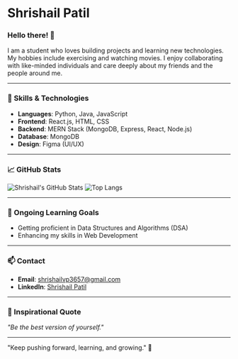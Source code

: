 # Shrishail Patil

### Hello there! 👋

I am a student who loves building projects and learning new technologies. My hobbies include exercising and watching movies. I enjoy collaborating with like-minded individuals and care deeply about my friends and the people around me.

---

### 🚀 Skills & Technologies

- **Languages**: Python, Java, JavaScript
- **Frontend**: React.js, HTML, CSS
- **Backend**: MERN Stack (MongoDB, Express, React, Node.js)
- **Database**: MongoDB
- **Design**: Figma (UI/UX)

---

### 📈 GitHub Stats

![Shrishail's GitHub Stats](https://github-readme-stats.vercel.app/api?username=Shrishail-Patil&show_icons=true&theme=radical)
![Top Langs](https://github-readme-stats.vercel.app/api/top-langs/?username=Shrishail-Patil&layout=compact&theme=radical)

---

### 🎯 Ongoing Learning Goals

- Getting proficient in Data Structures and Algorithms (DSA)
- Enhancing my skills in Web Development

---

### 📫 Contact

- **Email**: [shrishailvp3657@gmail.com](mailto:shrishailvp3657@gmail.com)
- **LinkedIn**: [Shrishail Patil](https://www.linkedin.com/in/shrishail-patil-ba47ab293/)

---

### 🌟 Inspirational Quote

_"Be the best version of yourself."_

---

"Keep pushing forward, learning, and growing." 🌱
